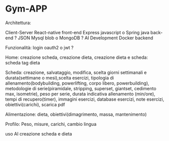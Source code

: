 # Gym-APP

Architettura:

Client-Server
React-native front-end
Express javascript o Spring java back-end ?
JSON
Mysql blob o MongoDB ?
AI Development
Docker backend


Funzionalità:
login oauth2 o jwt ?

Home: creazione scheda, creazione dieta, creazione dieta e scheda: scheda tag dieta

Scheda: creazione, salvataggio, modifica, scelta giorni settimanali e durata(settimane o mesi),scelta esercizi, tipologia di allenamento(bodybuilding, powerlifting, corpo libero, powerbuilding), metodologie di serie(piramidale, stripping, superset, giantset, cedimento max, isometrie), peso per serie, durata indicativa allenamento (min/ore), tempi di recupero(timer), immagini esercizi, database esercizi, note esercizi, obiettivi(carichi), scarica pdf
 
Alimentazione: dieta, obiettivi(dimagrimento, massa, mantenimento)

Profilo: Peso, misure, carichi, cambio lingua

uso AI creazione scheda e dieta